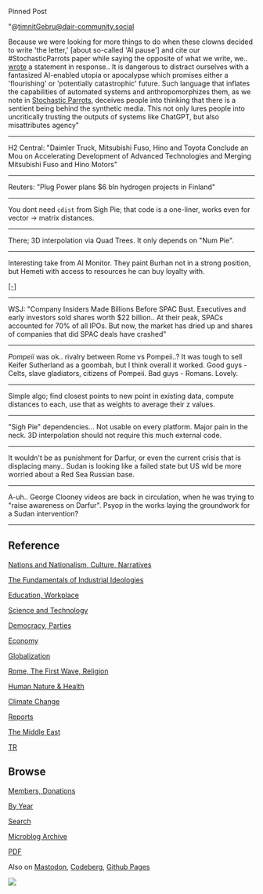 Pinned Post

"@timnitGebru@dair-community.social

Because we were looking for more things to do when these clowns
decided to write 'the letter,' [about so-called 'AI pause'] and cite
our \#StochasticParrots paper while saying the opposite of what we
write, we.. [wrote](https://www.dair-institute.org/blog/letter-statement-March2023)
a statement in response.. It is dangerous to distract ourselves with a fantasized
AI-enabled utopia or apocalypse which promises either a 'flourishing' or
'potentially catastrophic' future. Such language that inflates the capabilities
of automated systems and anthropomorphizes them, as we note in [Stochastic Parrots](https://dl.acm.org/doi/abs/10.1145/3442188.3445922), 
deceives people into thinking that there is a sentient being behind the
synthetic media. This not only lures people into uncritically trusting
the outputs of systems like ChatGPT, but also misattributes agency"

---


H2 Central: "Daimler Truck, Mitsubishi Fuso, Hino and Toyota Conclude
an Mou on Accelerating Development of Advanced Technologies and
Merging Mitsubishi Fuso and Hino Motors"

---

Reuters: "Plug Power plans $6 bln hydrogen projects in Finland"

---

You dont need `cdist` from Sigh Pie; that code is a one-liner, works
even for vector -> matrix distances.

---

There; 3D interpolation via Quad Trees. It only depends on "Num Pie".

---

Interesting take from Al Monitor. They paint Burhan not in a strong
position, but Hemeti with access to resources he can buy loyalty with.

[[-]](https://www.al-monitor.com/originals/2023/05/sudan-army-chief-under-pressure-islamist-backers-analysts)

---

WSJ: "Company Insiders Made Billions Before SPAC Bust. Executives and
early investors sold shares worth $22 billion.. At their peak, SPACs
accounted for 70% of all IPOs. But now, the market has dried up and
shares of companies that did SPAC deals have crashed"

---

*Pompeii* was ok.. rivalry between Rome vs Pompeii..? It was tough to
sell Keifer Sutherland as a goombah, but I think overall it
worked. Good guys - Celts, slave gladiators, citizens of Pompeii. Bad
guys - Romans. Lovely.

---

Simple algo; find closest points to new point in existing data,
compute distances to each, use that as weights to average their z
values.

---

"Sigh Pie" dependencies... Not usable on every platform. Major pain in
the neck. 3D interpolation should not require this much external code.

---

It wouldn't be as punishment for Darfur, or even the current crisis
that is displacing many.. Sudan is looking like a failed state but US
wld be more worried about a Red Sea Russian base.

---

A-uh.. George Clooney videos are back in circulation, when he was
trying to "raise awareness on Darfur". Psyop in the works laying the
groundwork for a Sudan intervention?

---

## Reference

[Nations and Nationalism, Culture, Narratives](0119/2013/02/nations-and-nationalism.html)

[The Fundamentals of Industrial Ideologies](0119/2011/04/fundamentals-of-industrial-ideologies.html)

[Education, Workplace](0119/2017/09/education-workplace.html)

[Science and Technology](0119/2018/09/science-technology.html)

[Democracy, Parties](0119/2016/11/democracy.html)

[Economy](2021/01/economy.html)

[Globalization](0119/2018/09/globalization.html)

[Rome, The First Wave, Religion](0119/2017/12/rome.html)

[Human Nature & Health](2020/07/human-nature.html)

[Climate Change](2022/01/climate.html)

[Reports](2021/01/reports.html)

[The Middle East](0119/2019/07/middleeast.html)

[TR](../tr/index.html)

## Browse

[Members, Donations](2022/08/members.html)

[By Year](years.html)

[Search](search.html)

[Microblog Archive](mbl/index.html)

[PDF](https://drive.google.com/uc?export=view&id=1FSi-1MnqXVq_PVTEXzzflwN8-7h92N_R)

Also on 
[Mastodon](https://masto.ai/@muratk3n),
[Codeberg](https://muratk5n.codeberg.page/en/),
[Github Pages](https://muratk5n.github.io/thirdwave/en/)

<img src='https://drive.google.com/uc?export=view&id=1zsIeciFSvlr-sWB84Tc0mfZ_NYqn9VQx'/> 



